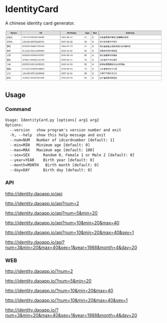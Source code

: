 # IdentityCard

A chinese identity card generator.

![screenshot](screenshot.png)



## Usage

### Command

```
Usage: IdentityCard.py [options] arg1 arg2
Options:
  --version   show program's version number and exit
  -h, --help  show this help message and exit
  --num=NUM   Number of idcardnumber [default: 1]
  --min=MIN   Minimum age [default: 0]
  --max=MAX   Maximum age [default: 100]
  --sex=SEX      Random 0, Female 1 or Male 2 [default: 0]
  --year=YEAR    Birth year [default: 0] 
  --month=MONTH   Birth month [default: 0] 
  --day=DAY      Birth day [default: 0]
```



### API

http://identity.daoapp.io/api

http://identity.daoapp.io/api?num=2

http://identity.daoapp.io/api?num=5&min=20

http://identity.daoapp.io/api?num=10&min=20&max=40

http://identity.daoapp.io/api?num=10&min=20&max=40&sex=1

http://identity.daoapp.io/api?num=3&min=20&max=40&sex=1&year=1988&month=4&day=20



### WEB

http://identity.daoapp.io/?num=2

http://identity.daoapp.io/?num=5&min=20

http://identity.daoapp.io/?num=10&min=20&max=40

http://identity.daoapp.io/?num=10&min=20&max=40&sex=1

http://identity.daoapp.io/?num=3&min=20&max=40&sex=1&year=1988&month=4&day=20
